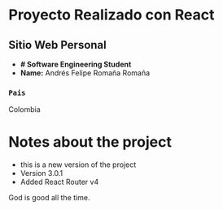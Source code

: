 # Proyecto Realizado con React


## Sitio Web Personal

- **# Software Engineering Student**
- **Name:** Andrés Felipe Romaña Romaña

### `Pais`

Colombia


# Notes about the project
   - this is a new version of the project
   - Version 3.0.1
   - Added React Router v4

 God is good all the time.
 